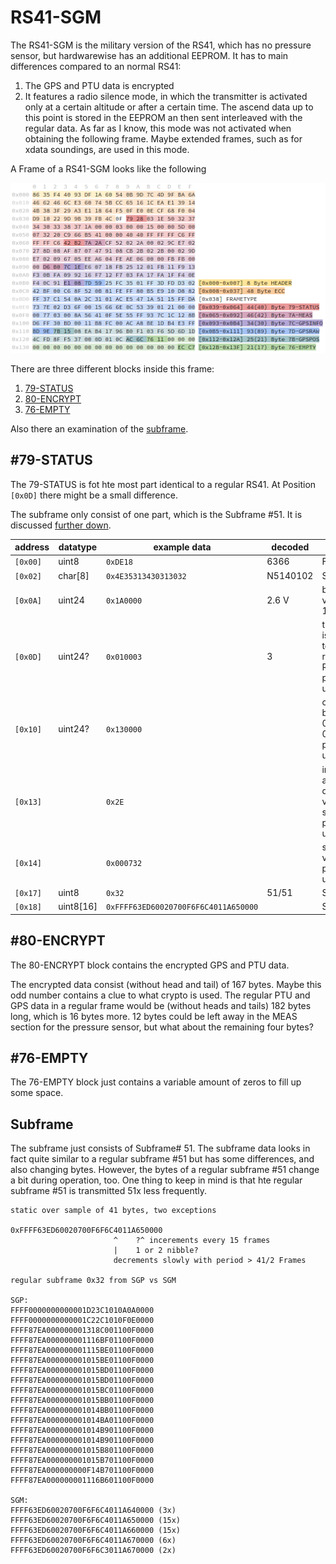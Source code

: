 # RS41-SGM
The RS41-SGM is the military version of the RS41, which has no pressure sensor, but hardwarewise has an additional EEPROM. It has to main differences compared to an normal RS41:
1. The GPS and PTU data is encrypted
2. It features a radio silence mode, in which the transmitter is activated only at a certain altitude or after a certain time. The ascend data up to this point is stored in the EEPROM an then sent interleaved with the regular data. As far as I know, this mode was not activated when obtaining the following frame. Maybe extended frames, such as for xdata soundings, are used in this mode.

A Frame of a RS41-SGM looks like the following

![rs41-sgp_frame](__used_asset__/pic_rs41-sgp_frame.png?raw=true "rs41-sgp_frame")

There are three different blocks inside this frame:
1. [79-STATUS](#79-STATUS)
2. [80-ENCRYPT](#80-ENCRYPT)
3. [76-EMPTY](#76-EMPTY)

Also there an examination of the [subframe](#Subframe).

## \#79-STATUS
The 79-STATUS is fot hte most part identical to a regular RS41. At Position `[0x0D]` there might be a small difference.

The subframe only consist of one part, which is the Subframe #51. It is discussed [further down](#subframe).

| address  | datatype | example data | decoded | function |
| --- | --- | --- | --- | --- |
| `[0x00]` | uint8 | `0xDE18` | 6366 | Frame# |
| `[0x02]` | char[8] | `0x4E35313430313032` | N5140102 | Serial |
| `[0x0A]` | uint24 | `0x1A0000` | 2.6 V | battery voltage * 10 |
| `[0x0D]` | uint24? | `0x010003` | 3 | this value is different to a regular RS-41 -purpose unknown |
| `[0x10]` | uint24? | `0x130000` |  |changes between 0x13 and 0x16 -purpose unknown  |
| `[0x13]` |  | `0x2E` |  | increases and decreases very slowly -purpose unknown |
| `[0x14]` |  | `0x000732` |  | static value -purpose unknown |
| `[0x17]` | uint8 | `0x32` | 51/51 | Subframe# |
| `[0x18]` | uint8[16] | `0xFFFF63ED60020700F6F6C4011A650000` |  | Subframe |

## \#80-ENCRYPT
The 80-ENCRYPT block contains the encrypted GPS and PTU data.

The encrypted data consist (without head and tail) of 167 bytes. Maybe this odd number contains a clue to what crypto is used. The regular PTU and GPS data in a regular frame would be (without heads and tails) 182 bytes long, which is 16 bytes more. 12 bytes could be left away in the MEAS section for the pressure sensor, but what about the remaining four bytes?

## \#76-EMPTY
The 76-EMPTY block just contains a variable amount of zeros to fill up some space.

## Subframe
The subframe just consists of Subframe# 51. The subframe data looks in fact quite similar to a regular subframe #51 but has some differences, and also changing bytes. However, the bytes of a regular subframe #51 change a bit during operation, too. One thing to keep in mind is that hte regular subframe #51 is transmitted 51x less frequently.

```
static over sample of 41 bytes, two exceptions

0xFFFF63ED60020700F6F6C4011A650000
                       ^    ?^ incerements every 15 frames
                       |    1 or 2 nibble?
                       decrements slowly with period > 41/2 Frames

regular subframe 0x32 from SGP vs SGM

SGP:
FFFF0000000000001D23C1010A0A0000
FFFF0000000000001C22C1010F0E0000
FFFF87EA000000001318C001100F0000
FFFF87EA000000001116BF01100F0000
FFFF87EA000000001115BE01100F0000
FFFF87EA000000001015BE01100F0000
FFFF87EA000000001015BD01100F0000
FFFF87EA000000001015BD01100F0000
FFFF87EA000000001015BC01100F0000
FFFF87EA000000001015BB01100F0000
FFFF87EA000000001014BB01100F0000
FFFF87EA000000001014BA01100F0000
FFFF87EA000000001014B901100F0000
FFFF87EA000000001014B901100F0000
FFFF87EA000000001015B801100F0000
FFFF87EA000000001015B701100F0000
FFFF87EA000000000F14B701100F0000
FFFF87EA000000001116B601100F0000

SGM:
FFFF63ED60020700F6F6C4011A640000 (3x)
FFFF63ED60020700F6F6C4011A650000 (15x)
FFFF63ED60020700F6F6C4011A660000 (15x)
FFFF63ED60020700F6F6C4011A670000 (6x)
FFFF63ED60020700F6F6C3011A670000 (2x)

```
